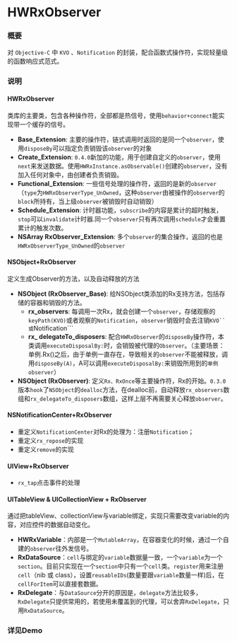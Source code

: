 # HWRxObserver
### 概要
对 ```Objective-C``` 中 ```KVO``` 、```Notification``` 的封装，配合函数式操作符，实现轻量级的函数响应式范式。

### 说明


#### HWRxObserver
类库的主要类，包含各种操作符，全部都是热信号，使用```behavior+connect```能实现带一个缓存的信号。

- **Base_Extension**: 主要的操作符，链式调用时返回的是同一个```observer```，使用```disposeBy```可以指定负责销毁该```observer```的对象
- **Create_Extension**: ```0.4.0```新加的功能，用于创建自定义的```observer```，使用```next```来发送数据。使用```HWRxInstance.asObservable()```创建的```observer```，没有加入任何对象中，由创建者负责销毁。
- **Functional_Extension**: 一些信号处理的操作符，返回的是新的```observer```（```type```为```HWRxObserverType_UnOwned```，这种```observer```由被操作的```observer```的```block```所持有，当上级```observer```被销毁时自动销毁）
- **Schedule_Extension**: 计时器功能，```subscribe```的内容是累计的超时触发，```stop```可以```invalidate```计时器.同一个```observer```只有再次调用```schedule```才会重置累计的触发次数。
- **NSArray RxObserver_Extension**: 多个```observer```的集合操作，返回的也是```HWRxObserverType_UnOwned```的```observer```

#### NSObject+RxObserver
定义生成Observer的方法，以及自动释放的方法

- **NSObject (RxObserver_Base)**: 给NSObject类添加的Rx支持方法，包括存储的容器和销毁的方法。
	- **rx_observers**: 每调用一次Rx，就会创建一个```observer```，存储观察的```keyPath(KVO)```或者观察的```Notification```，```observer```销毁时会去注销```KVO``或```Notification```
	- **rx_ delegateTo_disposers**: 配合```HWRxObserver```的```disposeBy```操作符，本类调用```executeDisposalBy:```时，会销毁被代理的```Observer```。（主要场景：单例.Rx()之后，由于单例一直存在，导致相关的```observer```不能被释放，调用```disposeBy(A)```，A可以调用```executeDisposalBy:```来销毁所用到的```单例observer```）
- **NSObject (RxObserver)**: 定义```Rx、RxOnce```等主要操作符，Rx的开始。```0.3.0```版本```hook```了```NSObject```的```dealloc```方法，在dealloc前，自动释放```rx_observers```数组和```rx_delegateTo_disposers```数组，这样上层不再需要关心释放```observer```。

#### NSNotificationCenter+RxObserver
- 重定义```NotificationCenter```对Rx的处理为：注册```Notification```；
- 重定义```rx_repose```的实现
- 重定义```remove```的实现

#### UIView+RxObserver
- ```rx_tap```点击事件的处理

#### UITableView & UICollectionView + RxObserver
通过把tableView、collectionView与variable绑定，实现只需要改变variable的内容，对应控件的数据自动变化。

- **HWRxVariable**：内部是一个```MutableArray```，在容器变化的时候，通过一个自建的```observer```往外发信号。
- **RxDataSource**：```cell```与绑定的```variable```数据量一致，一个```variable```为一个```section```。目前只实现在一个```section```中只有一个```cell```类。```register```用来注册```cell```（nib 或 class），设置```reusableIDs```(数量要跟```variable```数量一样)后，在```cellForItem```可以直接套数据。
- **RxDelegate**：与```DataSource```分开的原因是，```delegate```方法比较多，```RxDelegate```只提供常用的，若使用未覆盖到的代理，可以舍弃```RxDelegate```，只用```RxDataSource```。

### 详见Demo

